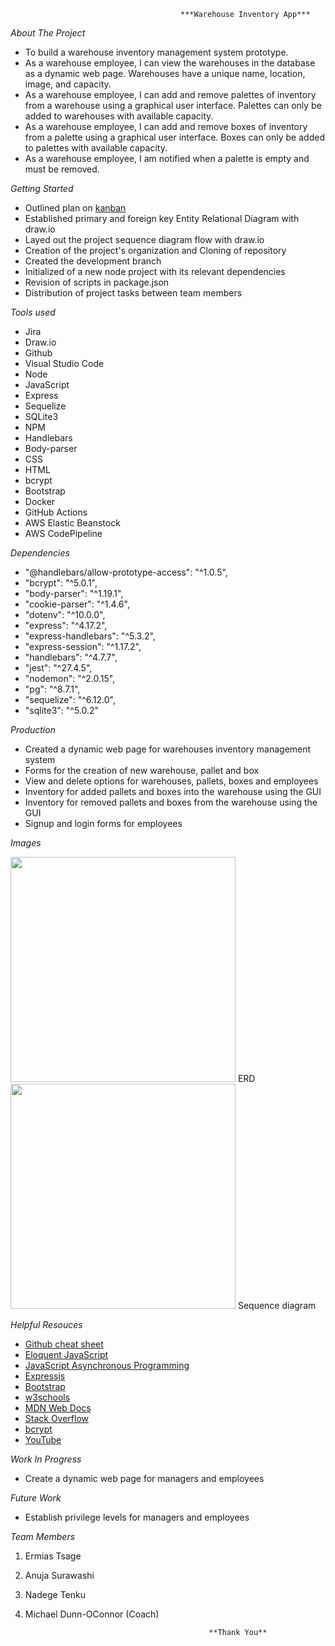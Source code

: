                                           ***Warehouse Inventory App***




*About The Project*

- To build a warehouse inventory management system prototype.
- As a warehouse employee, I can view the warehouses in the database as a dynamic web page.  Warehouses have a unique name, location, image, and capacity.
- As a warehouse employee, I can add and remove palettes of inventory from a warehouse using a graphical user interface.  Palettes can only be added to warehouses with available capacity.
- As a warehouse employee, I can add and remove boxes of inventory from a palette using a graphical user interface.  Boxes can only be added to palettes with available capacity.
- As a warehouse employee, I am notified when a palette is empty and must be removed.


*Getting Started*

- Outlined plan on [kanban](https://ermileb.atlassian.net/jira/software/projects/WIA/boards/2)
- Established primary and foreign key Entity Relational Diagram with draw.io
- Layed out the project sequence diagram flow with draw.io
- Creation of the project's organization and Cloning of repository
- Created the development branch
- Initialized of a new node project with its relevant dependencies
- Revision of scripts in package.json
- Distribution of project tasks between team members


*Tools used*

- Jira
- Draw.io
- Github
- Visual Studio Code
- Node
- JavaScript
- Express
- Sequelize
- SQLite3
- NPM
- Handlebars
- Body-parser
- CSS
- HTML
- bcrypt
- Bootstrap
- Docker
- GitHub Actions
- AWS Elastic Beanstock
- AWS CodePipeline

*Dependencies*

- "@handlebars/allow-prototype-access": "^1.0.5",
- "bcrypt": "^5.0.1",
- "body-parser": "^1.19.1",
- "cookie-parser": "^1.4.6",
- "dotenv": "^10.0.0",
- "express": "^4.17.2",
- "express-handlebars": "^5.3.2",
- "express-session": "^1.17.2",
- "handlebars": "^4.7.7",
- "jest": "^27.4.5",
- "nodemon": "^2.0.15",
- "pg": "^8.7.1",
- "sequelize": "^6.12.0",
- "sqlite3": "^5.0.2"


*Production*

- Created a dynamic web page for warehouses inventory management system
- Forms for the creation of new warehouse, pallet and box
- View and delete options for warehouses, pallets, boxes and employees
- Inventory for added pallets and boxes into the warehouse using the GUI
- Inventory for removed pallets and boxes from the warehouse using the GUI
- Signup and login forms for employees


*Images*

<img src="https://user-images.githubusercontent.com/94479058/147260259-436197a1-b6e5-4b09-a1d6-614217d7fac1.PNG" width="360"> ERD <img src="https://user-images.githubusercontent.com/94479058/147204531-a5a832b5-2c0f-4370-9e78-958b598fbe10.png" width="360"> Sequence diagram  



*Helpful Resouces*

- [Github cheat sheet](https://www.google.com/search?q=github+cheat+sheet&rlz=1C5GCEM_enUS979US980&oq=github+cheat&aqs=chrome.0.0i512j69i57j0i512l8.19583j0j15&sourceid=chrome&ie=UTF-8)
- [Eloquent JavaScript](https://www.google.com/search?q=Eloquent+JS+Book&rlz=1C5GCEM_enUS979US980&ei=mizEYbOlEcPk_Aa97oOACA&ved=0ahUKEwiz2tSMuvn0AhVDMt8KHT33AIAQ4dUDCA4&uact=5&oq=Eloquent+JS+Book&gs_lcp=Cgdnd3Mtd2l6EAMyBQguEIAEOgcIABBHELADOg0ILhDHARDRAxCwAxBDOgcIABCwAxBDSgQIQRgASgQIRhgAUPRzWPRzYNeeAWgBcAJ4AIABc4gBc5IBAzAuMZgBAKABAqABAcgBCsABAQ&sclient=gws-wiz)
- [JavaScript Asynchronous Programming](https://www.google.com/search?q=Asynchronous+JavaScript&rlz=1C5GCEM_enUS979US980&ei=Vi3EYbaNFYmMggfb5piYCA&ved=0ahUKEwi2kKvmuvn0AhUJhuAKHVszBoMQ4dUDCA4&uact=5&oq=Asynchronous+JavaScript&gs_lcp=Cgdnd3Mtd2l6EAMyBQgAEIAEMgUIABCABDIFCAAQgAQyBQgAEIAEMgUIABCABDIFCAAQgAQyBQgAEIAEMgUIABCABDIFCAAQgAQyBQgAEIAEOgcIABBHELADOgcIABCwAxBDSgQIQRgASgQIRhgAUIUkWIUkYIAuaAJwAngAgAFyiAFykgEDMC4xmAEAoAECoAEByAEKwAEB&sclient=gws-wiz)
- [Expressjs](https://www.google.com/search?q=Expressjs&rlz=1C5GCEM_enUS979US980&ei=tS3EYcq1GqW1ggeX3YDIDg&ved=0ahUKEwiK5NaTu_n0AhWlmuAKHZcuAOkQ4dUDCA4&uact=5&oq=Expressjs&gs_lcp=Cgdnd3Mtd2l6EAMyCAgAELEDEJECMgUIABCABDIFCAAQgAQyBQgAEIAEMgcIABCABBAKMgcIABCABBAKMgcIABCABBAKMgUIABCABDIFCAAQgAQyBQgAEIAEOgcIABBHELADOgcIABCwAxBDSgQIQRgASgQIRhgAUL4nWL4nYLQ1aAFwAngAgAGQAYgBkAGSAQMwLjGYAQCgAQKgAQHIAQrAAQE&sclient=gws-wiz)
- [Bootstrap](https://www.google.com/search?q=Bootstrap&rlz=1C5GCEM_enUS979US980&ei=Py7EYffFHvDp_Qb857qwAQ&ved=0ahUKEwi34cHVu_n0AhXwdN8KHfyzDhYQ4dUDCA4&uact=5&oq=Bootstrap&gs_lcp=Cgdnd3Mtd2l6EAMyBwgAELEDEEMyCAgAEIAEELEDMgcIABCxAxBDMggIABCABBCxAzIFCAAQsQMyCAgAEIAEELEDMggIABCABBCxAzIICAAQgAQQsQMyCAgAEIAEELEDMggIABCABBCxA0oECEEYAEoECEYYAFAAWABg2xFoAHACeACAAWmIAWmSAQMwLjGYAQCgAQKgAQHAAQE&sclient=gws-wiz)
- [w3schools](https://www.google.com/search?q=w3schools&rlz=1C5GCEM_enUS979US980&ei=HC_EYeeJCK22ggeK27_oCA&oq=w3sc&gs_lcp=Cgdnd3Mtd2l6EAEYAjIECAAQQzIHCAAQsQMQQzIHCAAQsQMQQzIICAAQgAQQsQMyCAgAEIAEELEDMggIABCABBCxAzIFCAAQgAQyBwgAELEDEEMyBQgAEIAEMggIABCABBCxAzoLCAAQgAQQsQMQgwE6EQguEIAEELEDEIMBEMcBEKMCOgUILhCABDoNCC4QsQMQxwEQ0QMQQ0oECEEYAEoECEYYAFAAWOsKYLwnaABwAngAgAF9iAHHA5IBAzAuNJgBAKABAcABAQ&sclient=gws-wiz)
- [MDN Web Docs](https://www.google.com/search?q=mdn&rlz=1C5GCEM_enUS979US980&ei=6S7EYYKWC86v_QaI_47QBw&ved=0ahUKEwjCrramvPn0AhXOV98KHYi_A3oQ4dUDCA4&uact=5&oq=mdn&gs_lcp=Cgdnd3Mtd2l6EAMyBggAEAoQQzIHCAAQsQMQQzIECAAQQzIECAAQQzIECAAQQzIECAAQQzIFCAAQgAQyBAgAEEMyCAguEIAEELEDMgcIABCxAxBDOhEILhCABBCxAxCDARDHARCjAjoICC4QsQMQgwE6CwgAEIAEELEDEIMBOggIABCABBCxAzoOCC4QgAQQsQMQxwEQowI6CwguEIAEEMcBENEDSgQIQRgASgQIRhgAUABYiwlgqA1oAHACeACAAXWIAckCkgEDMC4zmAEAoAEBwAEB&sclient=gws-wiz)
- [Stack Overflow](https://www.google.com/search?q=stack+overflow&rlz=1C5GCEM_enUS979US980&ei=cy_EYamXBOnD_Qa6qpTQCw&oq=stac&gs_lcp=Cgdnd3Mtd2l6EAEYADIHCAAQsQMQQzIHCAAQsQMQQzIICC4QgAQQsQMyCAguEIAEELEDMggIABCABBCxAzILCC4QgAQQxwEQrwEyCAguEIAEELEDMggIABCABBCxAzIECAAQQzIECAAQQzoFCAAQgAQ6BQguEIAEOggILhCxAxCDAToOCC4QgAQQsQMQxwEQ0QM6CwguEIAEEMcBENEDOgsIABCABBCxAxCDAToOCC4QgAQQsQMQxwEQowI6CAgAELEDEIMBOgsIABCABBCxAxDJAzoFCAAQkgNKBAhBGABKBAhGGABQAFjwB2DkGGgAcAJ4AIAB4wKIAbUGkgEHMC4yLjEuMZgBAKABAcABAQ&sclient=gws-wiz)
- [bcrypt](https://www.google.com/search?q=bcrypt&rlz=1C5GCEM_enUS979US980&ei=xS_EYaDCDsmIggf2o43oAg&ved=0ahUKEwjguK2Pvfn0AhVJhOAKHfZRAy0Q4dUDCA4&uact=5&oq=bcrypt&gs_lcp=Cgdnd3Mtd2l6EAMyCAgAELEDEJECMgQIABBDMgQIABBDMgQIABBDMgUIABCABDIFCAAQgAQyBQgAEIAEMgUIABCABDIFCAAQgAQyBQgAEIAEOhEILhCABBCxAxCDARDHARCjAjoICAAQgAQQsQM6DgguEIAEELEDEMcBEKMCOggILhCxAxCDAToLCAAQgAQQsQMQgwE6BQgAEJECOgcIABCxAxBDOgsILhCABBDHARCvAToLCC4QgAQQxwEQowJKBAhBGABKBAhGGABQAFj8CmDHEWgAcAJ4AIABqgKIAbAJkgEFMC4zLjOYAQCgAQHAAQE&sclient=gws-wiz)
- [YouTube](https://www.google.com/search?q=youtube&rlz=1C5GCEM_enUS979US980&ei=4y_EYaCSH6ivggfj05yYCA&ved=0ahUKEwjgj-Wdvfn0AhWol-AKHeMpB4MQ4dUDCA4&uact=5&oq=youtube&gs_lcp=Cgdnd3Mtd2l6EAMyEQguEIAEELEDEIMBEMcBENEDMgUIABCABDIICAAQgAQQsQMyCAgAEIAEELEDMggIABCABBCxAzIECAAQAzIICAAQgAQQsQMyCAgAEIAEELEDMgsIABCABBCxAxCDATIICAAQgAQQsQM6BQgAEJECOggILhCABBCxAzoLCC4QgAQQsQMQgwE6CwguEIAEEMcBEK8BOggIABCxAxCDAToFCC4QgAQ6CwguEIAEEMcBENEDOgcILhCxAxBDOgQIABAKOgcIABCxAxAKOgQILhAKOhMILhCxAxCDARCxAxDHARDRAxAKOgYIABAKEAM6CggAELEDEIMBEAo6EAguELEDEIMBEMcBENEDEApKBAhBGABKBAhGGABQAFjQM2CwOmgGcAJ4AIABwQKIAYcRkgEHMS45LjIuMZgBAKABAcABAQ&sclient=gws-wiz)


*Work In Progress*

- Create a dynamic web page for managers and employees


*Future Work*

- Establish privilege levels for managers and employees


*Team Members* 

1. Ermias Tsage
2. Anuja Surawashi
3. Nadege Tenku
4. Michael Dunn-OConnor (Coach)

                                                **Thank You**

